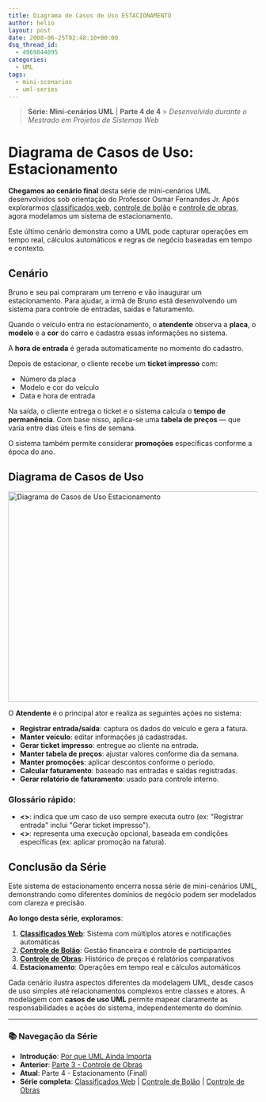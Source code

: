 ```yaml
---
title: Diagrama de Casos de Uso ESTACIONAMENTO
author: helio
layout: post
date: 2008-06-25T02:48:10+00:00
dsq_thread_id:
  - 4969844895
categories:
  - UML
tags:
  - mini-scenarios
  - uml-series
---
```


> **Série: Mini-cenários UML** | **Parte 4 de 4** > _Desenvolvido durante o Mestrado em Projetos de Sistemas Web_

# Diagrama de Casos de Uso: Estacionamento

**Chegamos ao cenário final** desta série de mini-cenários UML desenvolvidos sob orientação do Professor Osmar Fernandes Jr. Após explorarmos [classificados web](../2008-06-13-minicenario-classificados-na-web/), [controle de bolão](../2008-06-17-minicenario-controle-de-bolao/) e [controle de obras](../2008-06-21-minicenario-controle-de-obras/), agora modelamos um sistema de estacionamento.

Este último cenário demonstra como a UML pode capturar operações em tempo real, cálculos automáticos e regras de negócio baseadas em tempo e contexto.

## Cenário

Bruno e seu pai compraram um terreno e vão inaugurar um estacionamento. Para ajudar, a irmã de Bruno está desenvolvendo um sistema para controle de entradas, saídas e faturamento.

Quando o veículo entra no estacionamento, o **atendente** observa a **placa**, o **modelo** e a **cor** do carro e cadastra essas informações no sistema.

A **hora de entrada** é gerada automaticamente no momento do cadastro.

Depois de estacionar, o cliente recebe um **ticket impresso** com:

- Número da placa
- Modelo e cor do veículo
- Data e hora de entrada

Na saída, o cliente entrega o ticket e o sistema calcula o **tempo de permanência**. Com base nisso, aplica-se uma **tabela de preços** — que varia entre dias úteis e fins de semana.

O sistema também permite considerar **promoções** específicas conforme a época do ano.

## Diagrama de Casos de Uso

<img src="/uploads/2008/07/estacionamento.png" alt="Diagrama de Casos de Uso Estacionamento" height="425" width="656" />

O **Atendente** é o principal ator e realiza as seguintes ações no sistema:

- **Registrar entrada/saída**: captura os dados do veículo e gera a fatura.
- **Manter veículo**: editar informações já cadastradas.
- **Gerar ticket impresso**: entregue ao cliente na entrada.
- **Manter tabela de preços**: ajustar valores conforme dia da semana.
- **Manter promoções**: aplicar descontos conforme o período.
- **Calcular faturamento**: baseado nas entradas e saídas registradas.
- **Gerar relatório de faturamento**: usado para controle interno.

### Glossário rápido:

- **<<include>>**: indica que um caso de uso sempre executa outro (ex: "Registrar entrada" inclui "Gerar ticket impresso").
- **<<extend>>**: representa uma execução opcional, baseada em condições específicas (ex: aplicar promoção na fatura).

## Conclusão da Série

Este sistema de estacionamento encerra nossa série de mini-cenários UML, demonstrando como diferentes domínios de negócio podem ser modelados com clareza e precisão.

**Ao longo desta série, exploramos**:

1. **[Classificados Web](../2008-06-13-minicenario-classificados-na-web/)**: Sistema com múltiplos atores e notificações automáticas
2. **[Controle de Bolão](../2008-06-17-minicenario-controle-de-bolao/)**: Gestão financeira e controle de participantes
3. **[Controle de Obras](../2008-06-21-minicenario-controle-de-obras/)**: Histórico de preços e relatórios comparativos
4. **Estacionamento**: Operações em tempo real e cálculos automáticos

Cada cenário ilustra aspectos diferentes da modelagem UML, desde casos de uso simples até relacionamentos complexos entre classes e atores. A modelagem com **casos de uso UML** permite mapear claramente as responsabilidades e ações do sistema, independentemente do domínio.

---

### **📚 Navegação da Série**

- **Introdução**: [Por que UML Ainda Importa](../2008-06-10-uml-introducao-minicenarios/)
- **Anterior**: [Parte 3 - Controle de Obras](../2008-06-21-minicenario-controle-de-obras/)
- **Atual**: Parte 4 - Estacionamento (Final)
- **Série completa**: [Classificados Web](../2008-06-13-minicenario-classificados-na-web/) | [Controle de Bolão](../2008-06-17-minicenario-controle-de-bolao/) | [Controle de Obras](../2008-06-21-minicenario-controle-de-obras/)
